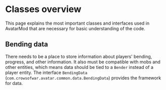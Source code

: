 Classes overview
================

This page explains the most important classes and interfaces used in AvatarMod that are necessary for basic understanding of the code.

Bending data
------------

There needs to be a place to store information about players' bending, progress, and other information. It also must be compatible with mobs and other entities, which means data should be tied to a `Bender` instead of a player entity. The interface `BendingData` (`com.crowsofwar.avatar.common.data.BendingData`) provides the framework for data.
